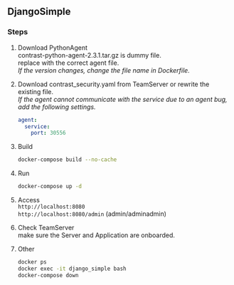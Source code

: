 ## DjangoSimple

### Steps
1. Download PythonAgent  
contrast-python-agent-2.3.1.tar.gz is dummy file.  
replace with the correct agent file.  
_If the version changes, change the file name in Dockerfile._

1. Download contrast_security.yaml from TeamServer or rewrite the existing file.  
_If the agent cannot communicate with the service due to an agent bug, add the following settings._
    ```yaml
    agent:
      service:
        port: 30556
    ```

1. Build  
    ```sh
    docker-compose build --no-cache
    ```

1. Run  
    ```sh
    docker-compose up -d
    ```

1. Access  
    `http://localhost:8080`  
    `http://localhost:8080/admin` (admin/adminadmin)

1. Check TeamServer  
make sure the Server and Application are onboarded.

1. Other
    ```sh
    docker ps
    docker exec -it django_simple bash
    docker-compose down
    ```

